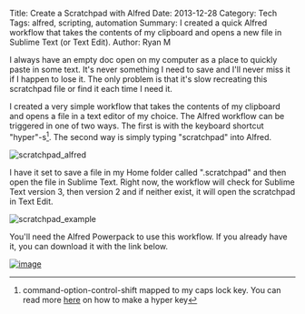 Title: Create a Scratchpad with Alfred
Date: 2013-12-28
Category: Tech
Tags: alfred, scripting, automation
Summary: I created a quick Alfred workflow that takes the contents of my clipboard and opens a new file in Sublime Text (or Text Edit).
Author: Ryan M

I always have an empty doc open on my computer as a place to quickly paste in some text. It's never something I need to save and I'll never miss it if I happen to lose it. The only problem is that it's slow recreating this scratchpad file or find it each time I need it. 

I created a very simple workflow that takes the contents of my clipboard and opens a file in a text editor of my choice. The Alfred workflow can be triggered in one of two ways. The first is with the keyboard shortcut "hyper"-s[^1]. The second way is simply typing "scratchpad" into Alfred. 

![scratchpad_alfred]({attach}scratchpad_alfred.jpg)

I have it set to save a file in my Home folder called ".scratchpad" and then open the file in Sublime Text. Right now, the workflow will check for Sublime Text version 3, then version 2 and if neither exist, it will open the scratchpad in Text Edit. 

![scratchpad_example]({attach}scratchpad_example.jpg)

You'll need the Alfred Powerpack to use this workflow. If you already have it, you can download it with the link below. 

[![image]( {static}/images/alfred_extension.jpg )][download_url]  

[^1]: command-option-control-shift mapped to my caps lock key. You can read more [here][hyper] on how to make a hyper key

[hyper]: http://brettterpstra.com/2012/12/08/a-useful-caps-lock-key/
[download_url]: {attach}Scratchpad.alfredworkflow
